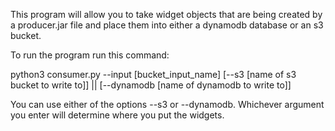 This program will allow you to take widget objects that are being created by a producer.jar file and place them into either a dynamodb database or an s3 bucket.

To run the program run this command:

python3 consumer.py --input [bucket_input_name] [--s3 [name of s3 bucket to write to]] || [--dynamodb [name of dynamodb to write to]]

You can use either of the options --s3 or --dynamodb. Whichever argument you enter will determine where you put the widgets.
